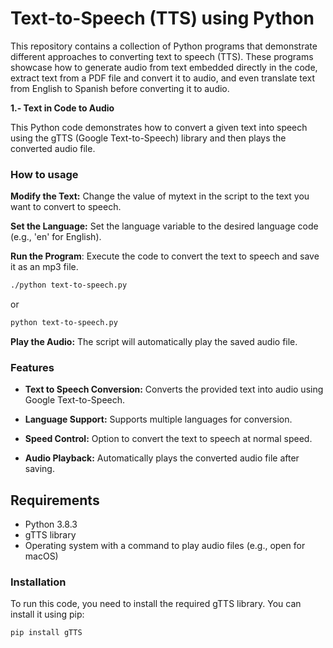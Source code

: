 # Text-to-Speech (TTS) using Python


This repository contains a collection of Python programs that demonstrate different approaches to converting text to speech (TTS). These programs showcase how to generate audio from text embedded directly in the code, extract text from a PDF file and convert it to audio, and even translate text from English to Spanish before converting it to audio.

**1.- Text in Code to Audio**

This Python code demonstrates how to convert a given text into speech using the gTTS (Google Text-to-Speech) library and then plays the converted audio file.




### How to usage

**Modify the Text:** Change the value of mytext in the script to the text you want to convert to speech.

**Set the Language:** Set the language variable to the desired language code (e.g., 'en' for English).    

 **Run the Program**: Execute the code to convert the text to speech and save it as an mp3 file.
```bash
./python text-to-speech.py
```
or

```bash
python text-to-speech.py
```

**Play the Audio:** The script will automatically play the saved audio file.


### Features

* **Text to Speech Conversion:** Converts the provided text into audio using Google Text-to-Speech.

* **Language Support:** Supports multiple languages for conversion.

* **Speed Control:** Option to convert the text to speech at normal speed.

* **Audio Playback:** Automatically plays the converted audio file after saving.



## Requirements

 * Python 3.8.3
 * gTTS library
 * Operating system with a command to play audio files (e.g., open for macOS)

### Installation

To run this code, you need to install the required gTTS library. You can install it using pip:
```bash
pip install gTTS
```

